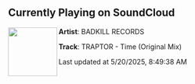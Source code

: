 ## Currently Playing on SoundCloud

[<img align="left" width="100" src="https://i1.sndcdn.com/artworks-MgBAVKWAcwE67yk7-An8skg-t500x500.png">](https://soundcloud.com/badkillrecords/traptor-time-original-mix-3)

**Artist**: BADKILL RECORDS 

**Track**: TRAPTOR - Time (Original Mix)

Last updated at 5/20/2025, 8:49:38 AM
